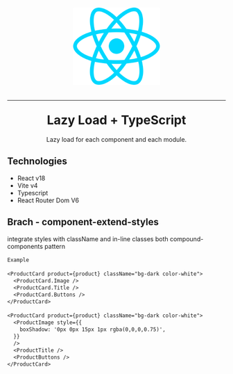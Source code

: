 <div align="center">
  <h1 >
    <br>
       <img src="/src/assets/react.svg" alt="React Logo" width="200" />
    <hr/>
    Lazy Load + TypeScript
  </h1>
  <p>Lazy load for each component and each module.</p>
</div>

## Technologies

- React v18
- Vite v4
- Typescript
- React Router Dom V6

## Brach - component-extend-styles

integrate styles with className and in-line classes both compound-components pattern

```
Example

<ProductCard product={product} className="bg-dark color-white">
  <ProductCard.Image />
  <ProductCard.Title />
  <ProductCard.Buttons />
</ProductCard>

<ProductCard product={product} className="bg-dark color-white">
  <ProductImage style={{
    boxShadow: '0px 0px 15px 1px rgba(0,0,0,0.75)',
  }}
  />
  <ProductTitle />
  <ProductButtons />
</ProductCard>

```
